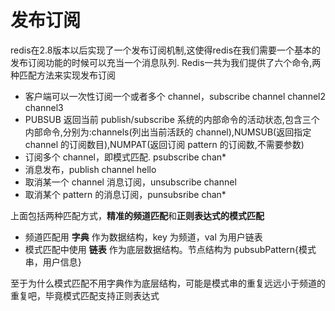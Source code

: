 # 发布订阅
redis在2.8版本以后实现了一个发布订阅机制,这使得redis在我们需要一个基本的发布订阅功能的时候可以充当一个消息队列.
Redis一共为我们提供了六个命令,两种匹配方法来实现发布订阅

- 客户端可以一次性订阅一个或者多个 channel，subscribe channel channel2 channel3
- PUBSUB 返回当前 publish/subscribe 系统的内部命令的活动状态,包含三个内部命令,分别为:channels(列出当前活跃的 channel),NUMSUB(返回指定 channel 的订阅数目),NUMPAT(返回订阅 pattern 的订阅数,不需要参数)
- 订阅多个 channel，即模式匹配. psubscribe chan*
- 消息发布，publish channel hello
- 取消某一个 channel 消息订阅，unsubscribe channel
- 取消某个 pattern 的消息订阅，punsubsribe chan*

上面包括两种匹配方式，**精准的频道匹配**和**正则表达式的模式匹配**  

- 频道匹配用 **字典** 作为数据结构，key 为频道，val 为用户链表
- 模式匹配中使用 **链表** 作为底层数据结构。节点结构为 pubsubPattern{模式串，用户信息}  

至于为什么模式匹配不用字典作为底层结构，可能是模式串的重复远远小于频道的重复吧，毕竟模式匹配支持正则表达式


